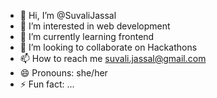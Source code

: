 - 👋 Hi, I’m @SuvaliJassal
- 👀 I’m interested in web development
- 🌱 I’m currently learning frontend
- 💞️ I’m looking to collaborate on Hackathons
- 📫 How to reach me suvali.jassal@gmail.com
- 😄 Pronouns: she/her
- ⚡ Fun fact: ...


